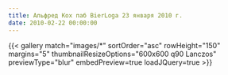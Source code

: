 ```yaml
---
title: Альфред Кох паб BierLoga 23 января 2010 г.
date: 2010-02-22 00:00:00
---
```

{{< gallery match="images/*" sortOrder="asc" rowHeight="150" margins="5" thumbnailResizeOptions="600x600 q90 Lanczos" previewType="blur" embedPreview=true loadJQuery=true >}}
